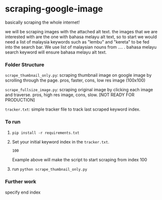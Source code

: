 # scraping-google-image

basically scraping the whole internet! 

we will be scraping images with the attached alt text. the images that we are interested with are the one with bahasa melayu alt text, so to start we would need a list of malaysia keywords such as "lembu" and "kereta" to be fed into the search bar. We use list of malaysian nouns from .... . bahasa melayu search keyword will ensure bahasa melayu alt text.

### Folder Structure

`scrape_thumbnail_only.py`: scraping thumbnail image on google image by scrolling through the page. pros, faster, cons, low res image (100x100)

`scrape_fullsize_image.py`: scraping original image by clicking each image and traverse. pros, high res image, cons, slow. [NOT READY FOR PRODUCTION]

`tracker.txt`: simple tracker file to track last scraped keyword index.

### To run

1. `pip install -r requirements.txt`

1. Set your initial keyword index in the `tracker.txt`.

	```txt
	100
	```

	Example above will make the script to start scraping from index 100

1. run `python scrape_thumbnail_only.py`

### Further work

specify end index



